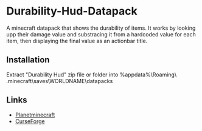 # Durability-Hud-Datapack
A minecraft datapack that shows the durability of items. It works by looking upp their damage value and substracing it from a hardcoded value for each item, then displaying the final value as an actionbar title.
## Installation
Extract "Durability Hud" zip file or folder into %appdata%\Roaming\ .minecraft\saves\WORLDNAME\datapacks
## Links
* [Planetminecraft](https://planetminecraft.com/mod/durability-hud)
* [CurseForge](https://curseforge.com/minecraft/customization/durability)
